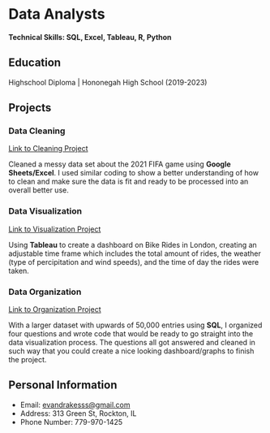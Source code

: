 # Data Analysts

#### Technical Skills: SQL, Excel, Tableau, R, Python

## Education
Highschool Diploma | Hononegah High School (2019-2023)

## Projects
### Data Cleaning
[Link to Cleaning Project](https://evandrakes.github.io/google_sheets_2021_fifa/)

Cleaned a messy data set about the 2021 FIFA game using **Google Sheets/Excel**. I used similar coding to show a better understanding of how to clean and make sure the data is fit and ready to be processed into an overall better use.

### Data Visualization
[Link to Visualization Project](https://public.tableau.com/views/LondonBikeRides_17021447733120/LondonBikeDashboard?:language=en-US&:display_count=n&:origin=viz_share_link)

Using **Tableau** to create a dashboard on Bike Rides in London, creating an adjustable time frame which includes the total amount of rides, the weather (type of percipitation and wind speeds), and the time of day the rides were taken. 

### Data Organization
[Link to Organization Project](https://evandrakes.github.io/Organization_Project/)

With a larger dataset with upwards of 50,000 entries using **SQL**, I organized four questions and wrote code that would be ready to go straight into the data visualization process. The questions all got answered and cleaned in such way that you could create a nice looking dashboard/graphs to finish the project. 

## Personal Information
- Email: evandrakesss@gmail.com
- Address: 313 Green St, Rockton, IL
- Phone Number: 779-970-1425
